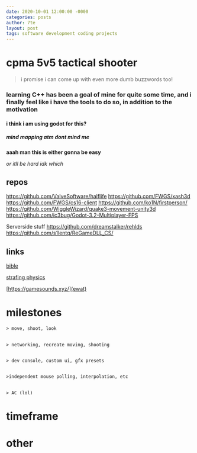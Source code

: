 ```yaml
---
date: 2020-10-01 12:00:00 -0000
categories: posts
author: 7te
layout: post
tags: software development coding projects 
---
```


# cpma 5v5 tactical shooter

> i promise i can come up with even more dumb buzzwords too!


### learning C++ has been a goal of mine for quite some time, and i finally feel like i have the tools to do so, in addition to the motivation
#### i think i am using godot for this? 
##### _mind mapping atm dont mind me_

**aaah man this is either gonna be easy**

*or itll be hard idk which*

## repos 

https://github.com/ValveSoftware/halflife
https://github.com/FWGS/xash3d
https://github.com/FWGS/cs16-client
https://github.com/ko1N/firstperson/
https://github.com/WiggleWizard/quake3-movement-unity3d
https://github.com/ic3bug/Godot-3.2-Multiplayer-FPS

Serverside stuff
https://github.com/dreamstalker/rehlds
https://github.com/s1lentq/ReGameDLL_CS/

## links

[bible](https://kz-rush.ru/en)

[strafing physics](https://www.youtube.com/watch?v=rTsXO6Zicls)

[https://gamesounds.xyz/](ewat)

# milestones
    > move, shoot, look
##
    > networking, recreate moving, shooting
##
    > dev console, custom ui, gfx presets
##
    >independent mouse polling, interpolation, etc 
##
    > AC (lol)
# timeframe 

# other